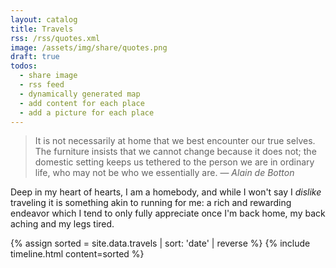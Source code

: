 ```yaml
---
layout: catalog
title: Travels
rss: /rss/quotes.xml
image: /assets/img/share/quotes.png
draft: true
todos:
  - share image
  - rss feed
  - dynamically generated map
  - add content for each place
  - add a picture for each place
---
```


> It is not necessarily at home that we best encounter our true selves. The furniture insists that we cannot change because it does not; the domestic setting keeps us tethered to the person we are in ordinary life, who may not be who we essentially are. — _Alain de Botton_

Deep in my heart of hearts, I am a homebody, and while I won't say I _dislike_ traveling it is something akin to running for me: a rich and rewarding endeavor which I tend to only fully appreciate once I'm back home, my back aching and my legs tired.

<style>
.tabular-content-item {
  min-height: 50px;
}  
</style>

{% assign sorted = site.data.travels | sort: 'date' | reverse %}
{% include timeline.html content=sorted %}
